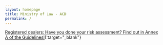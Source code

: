 ```yaml
---
layout: homepage
title: Ministry of Law - ACD
permalink: /
---
```

<!-- Type your notification here - the notification bar will not appear if this is empty. For other changes, refer to _data/homepage.yml to edit the homepage -->
[Registered dealers: Have you done your risk assessment? Find out in Annex A of the Guidelines!](/guidance-materials/){:target="_blank"}
